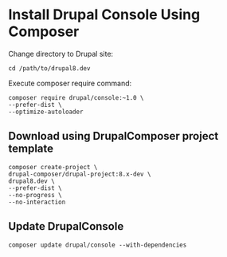# Install Drupal Console Using Composer

Change directory to Drupal site:
```
cd /path/to/drupal8.dev
```

Execute composer require command: 
```
composer require drupal/console:~1.0 \
--prefer-dist \
--optimize-autoloader
```

## Download using DrupalComposer project template
```
composer create-project \
drupal-composer/drupal-project:8.x-dev \
drupal8.dev \
--prefer-dist \
--no-progress \
--no-interaction
```

## Update DrupalConsole
```
composer update drupal/console --with-dependencies
```
